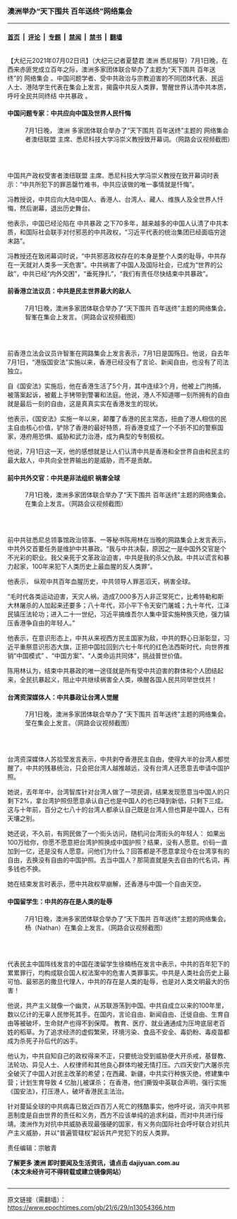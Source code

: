 ### 澳洲举办“天下围共 百年送终”网络集会  

---

#### [首页](../../../..?n13054366) &nbsp;|&nbsp; [评论](../../../../../epoch-comment?n13054366) &nbsp;|&nbsp; [专题](../../../../../epoch-special?n13054366) &nbsp;|&nbsp; [禁闻](../../../../../epoch-news?n13054366) &nbsp;|&nbsp; [禁书](../../../../../books?n13054366) &nbsp;|&nbsp; [翻墙](https://github.com/gfw-breaker/nogfw/blob/master/README.md?n13054366)


<div class="column" id="artbody" itemprop="articleBody">
 <!-- article content begin -->
 <p>
  【大纪元2021年07月02日讯】（大纪元记者夏楚君
  <ok href="https://www.epochtimes.com/gb/tag/%E6%BE%B3%E6%B4%B2.html">
   澳洲
  </ok>
  悉尼报导）7月1日晚，在西来赤匪党成立百年之际，澳洲多家团体联合举办了主题为“天下围共 百年送终”的
  <ok href="https://www.epochtimes.com/gb/tag/%E7%BD%91%E7%BB%9C%E9%9B%86%E4%BC%9A.html">
   网络集会
  </ok>
  。中国问题学者、受中共政治与宗教迫害的不同团体代表、民运人士、港陆学生代表在集会上发言，揭露中共反人类罪，警醒世界认清中共本质，呼吁全民共同终结
  <ok href="https://www.epochtimes.com/gb/tag/%E4%B8%AD%E5%85%B1%E6%9A%B4%E6%94%BF.html">
   中共暴政
  </ok>
  。
 </p>
 <h4>
  中国问题专家：中共应向中国及世界人民忏悔
 </h4>
 <figure aria-describedby="caption-attachment-13061895" class="wp-caption aligncenter" id="attachment_13061895" style="width: 600px">
  <ok href="https://i.epochtimes.com/assets/uploads/2021/07/id13061895-e34257dbf2f55892ceeb96e6ef075119.jpg" target="_blank">
   <img alt="" class="size-large wp-image-13061895" src="https://i.epochtimes.com/assets/uploads/2021/07/id13061895-e34257dbf2f55892ceeb96e6ef075119-600x342.jpg"/>
  </ok>
  <br/><figcaption class="wp-caption-text" id="caption-attachment-13061895">
   7月1日晚，
   <ok href="https://www.epochtimes.com/gb/tag/%E6%BE%B3%E6%B4%B2.html">
    澳洲
   </ok>
   多家团体联合举办了“天下围共 百年送终”主题的
   <ok href="https://www.epochtimes.com/gb/tag/%E7%BD%91%E7%BB%9C%E9%9B%86%E4%BC%9A.html">
    网络集会
   </ok>
   。
   <ok href="https://www.epochtimes.com/gb/tag/%E4%B8%AD%E5%9B%BD%E5%85%B1%E4%BA%A7%E6%94%BF%E6%9D%83%E5%8F%97%E5%AE%B3%E8%80%85%E6%BE%B3%E7%BA%BD%E8%81%94%E7%9B%9F.html">
    中国共产政权受害者澳纽联盟
   </ok>
   主席、悉尼科技大学冯崇义教授致开幕词。（网路会议视频截图）
  </figcaption><br/>
 </figure><br/>
 <p>
  <ok href="https://www.epochtimes.com/gb/tag/%E4%B8%AD%E5%9B%BD%E5%85%B1%E4%BA%A7%E6%94%BF%E6%9D%83%E5%8F%97%E5%AE%B3%E8%80%85%E6%BE%B3%E7%BA%BD%E8%81%94%E7%9B%9F.html">
   中国共产政权受害者澳纽联盟
  </ok>
  主席、悉尼科技大学冯崇义教授在致开幕词时表示：“中共所犯下的罪恶罄竹难书，中共应该做的唯一事情就是忏悔”。
 </p>
 <p>
  冯教授说，中共应向大陆中国人、香港人、台湾人、藏人、维族人及全世界人忏悔，然后谢幕，退出历史舞台。
 </p>
 <p>
  他表示，中国已经沦陷在
  <ok href="https://www.epochtimes.com/gb/tag/%E4%B8%AD%E5%85%B1%E6%9A%B4%E6%94%BF.html">
   中共暴政
  </ok>
  之下70多年，越来越多的中国人认清了中共本质，和国际社会联手对付邪恶的中共政权，“习近平代表的统治集团已经面临穷途末路”。
 </p>
 <p>
  冯教授还在致闭幕词时说，“中共邪恶政权存在的本身是整个人类的耻辱，中共存在一天就对人类多一天危害”。中共祸害了中国人及国际社会，已成为“世界的公敌”，中共已经“内外交困”，“垂死挣扎”，“我们有责任尽快结束中共暴政”。
 </p>
 <h4>
  前香港立法议员：中共是民主世界最大的敌人
 </h4>
 <figure aria-describedby="caption-attachment-13061915" class="wp-caption aligncenter" id="attachment_13061915" style="width: 600px">
  <ok href="https://i.epochtimes.com/assets/uploads/2021/07/id13061915-Ted-HUI.jpg" target="_blank">
   <img alt="" class="size-large wp-image-13061915" src="https://i.epochtimes.com/assets/uploads/2021/07/id13061915-Ted-HUI-600x343.jpg"/>
  </ok>
  <br/><figcaption class="wp-caption-text" id="caption-attachment-13061915">
   7月1日晚，澳洲多家团体联合举办了“天下围共 百年送终”主题的网络集会。前香港立法会议员许智峯在集会上发言。（网路会议视频截图）
  </figcaption><br/>
 </figure><br/>
 <p>
  前香港立法会议员许智峯在网路集会上发言表示，7月1日是国殇日。他说，自去年7月1日，“港版国安法”实施以来，香港已经没有了言论、新闻自由，也没有了司法独立。
 </p>
 <p>
  自《国安法》实施后，他在香港生活了5个月，其中连续3个月，他被上门拘捕，被落案起诉，被戴上手铐带到警署和法庭。他说，港人不知道哪一刻所拥有的自由就是最后一刻的自由，这是真真实实在香港发生的现状。
 </p>
 <p>
  他表示，《国安法》实施一年以来，颠覆了香港的民主常态，扭曲了港人相信的民主自由核心价值，铲除了香港的最好特质，将香港变成了一个不折不扣的警察国家，港府用恐惧、威胁和武力治港，成为典型的专制极权。
 </p>
 <p>
  他说，7月1日这一天，他的感想就是让人们认清中共是香港和全世界自由和民主的最大敌人，中共向全世界输出的是威胁，而不是贡献。
 </p>
 <h4>
  前中共外交官：中共是非法组织 祸害全球
 </h4>
 <figure aria-describedby="caption-attachment-13061941" class="wp-caption aligncenter" id="attachment_13061941" style="width: 600px">
  <ok href="https://i.epochtimes.com/assets/uploads/2021/07/id13061941-12c698f3edb6d49eda445026e9fdd136.jpg" target="_blank">
   <img alt="" class="size-large wp-image-13061941" src="https://i.epochtimes.com/assets/uploads/2021/07/id13061941-12c698f3edb6d49eda445026e9fdd136-600x340.jpg"/>
  </ok>
  <br/><figcaption class="wp-caption-text" id="caption-attachment-13061941">
   7月1日晚，澳洲多家团体联合举办了“天下围共 百年送终”主题的网络集会。前中共外交官陈用林在集会上发言。（网路会议视频截图）
  </figcaption><br/>
 </figure><br/>
 <p>
  前中共驻悉尼总领事馆政治领事、一等秘书陈用林在当晚的网路集会上发言表示，中共外交首要任务是维护中共暴政。“我与中共决裂，原因之一是中国外交官是个不光彩的职业。我父亲死于文革政治迫害，中共是我的杀父仇敌。中共以谎言和暴力起家，100年来犯下人类历史上最血腥的反人类罪”。
 </p>
 <p>
  他表示， 纵观中共百年血腥历史，中共领导人罪恶滔天，祸害全球。
 </p>
 <p>
  “毛时代各类运动迫害，天灾人祸，造成7,000多万人非正常死亡，比希特勒和斯大林屠杀的人加起来还要多；八十年代，邓小平下令天安门屠城；九十年代，江泽民镇压法轮功；进入二十一世纪，习近平搞维吾尔人集中营实施种族灭绝，强力镇压香港争自由的年轻人。”
 </p>
 <p>
  他表示，在意识形态上，中共从来视西方民主国家为敌，中共的野心日渐彰显，习近平重祭意识形态大旗，正把中国拉回到六七十年代的红色法西斯时代，向世界推销“中国模式” 、“中国方案”、“人类命运共同体”，挑战普世价值。
 </p>
 <p>
  陈用林认为，结束中共暴政的唯一途径就是所有受中共迫害的群体和个人团结起来，全民抗暴起义，阻止中共继续祸害全人类，唤醒各国人民共同举世伐共！
 </p>
 <h4>
  台湾资深媒体人：中共暴政让台湾人觉醒
 </h4>
 <figure aria-describedby="caption-attachment-13061988" class="wp-caption aligncenter" id="attachment_13061988" style="width: 600px">
  <ok href="https://i.epochtimes.com/assets/uploads/2021/07/id13061988-e0a2e42bc43d4620c8d2bcf610c2a828.jpg" target="_blank">
   <img alt="" class="size-large wp-image-13061988" src="https://i.epochtimes.com/assets/uploads/2021/07/id13061988-e0a2e42bc43d4620c8d2bcf610c2a828-600x353.jpg"/>
  </ok>
  <br/><figcaption class="wp-caption-text" id="caption-attachment-13061988">
   7月1日晚，澳洲多家团体联合举办了“天下围共 百年送终”主题的网络集会。台湾资深媒体人苏拾莹在集会上发言。（网路会议视频截图）
  </figcaption><br/>
 </figure><br/>
 <p>
  台湾资深媒体人苏拾莹发言表示，中共剥夺香港民主自由，使得大半的台湾人都觉醒了。中共的残暴统治，只会把台湾人越推越远，没有台湾人还愿意去申请中国护照。
 </p>
 <p>
  她说，去年年中，台湾智库针对台湾人做了一项民调，结果发现愿意当中国人的只剩下2%，拿台湾护照但愿意承认自己也是中国人的也已降到新低，只剩下三成。这与十年前，百分之七八十的台湾人都承认自己既是台湾人但也算是中国人，已有天壤之别。
 </p>
 <p>
  她还说，不久前，有网民做了一个街头访问，随机问台湾街头的年轻人： 如果出100万给你，你愿不愿意把台湾护照换成中国护照？结果，没有人愿意。价码一直加到一亿，还是没有人愿意。问他们为什么？回答都是不愿意拿现今在台湾享有的自由，去换没有自由的中国护照。去当中国人？那简直就是失去自由的代名词，再多钱也不换。
 </p>
 <p>
  她在结束发言时表示，愿中共政权早崩解，还香港与中国一个自由天空。
 </p>
 <h4>
  中国留学生：中共的存在是人类的耻辱
 </h4>
 <figure aria-describedby="caption-attachment-13061995" class="wp-caption aligncenter" id="attachment_13061995" style="width: 600px">
  <ok href="https://i.epochtimes.com/assets/uploads/2021/07/id13061995-Nathan.jpg" target="_blank">
   <img alt="" class="size-large wp-image-13061995" src="https://i.epochtimes.com/assets/uploads/2021/07/id13061995-Nathan-600x420.jpg"/>
  </ok>
  <br/><figcaption class="wp-caption-text" id="caption-attachment-13061995">
   7月1日晚，澳洲多家团体联合举办了“天下围共 百年送终”主题的网络集会。 中国在澳留学生徐楠杨（Nathan）在集会上发言。（网路会议视频截图）
  </figcaption><br/>
 </figure><br/>
 <p>
  代表民主中国阵线发言的中国在澳留学生徐楠杨在发言中表示，中共的百年犯下的累累罪行，均构成联合国人权法案中的危害人类罪事实。中共是人类社会历史上最可怕、最邪恶的撒旦代理人，中共的存在是人类的耻辱，也是对人类文明最大的伤害！
 </p>
 <p>
  他说，共产主义就像一个幽灵，从苏联游荡到中国。中共自成立以来的100年里，数以亿计的无辜人民惨死其手。在国内，言论自由、新闻自由、迁徙自由、生育自由等被破坏，生命财产也得不到保障。 教育、医疗、就业通通成为压垮底层老百姓的稻草。为了追求经济的虚假繁荣，环境污染、食品不安全、毒奶粉、毒疫苗都成为杀死子孙后代的凶手。
 </p>
 <p>
  他认为，中共自知自己的政权得来不正，只要统治受到威胁便大开杀戒，基督教、法轮功、异见人士、人权律师和其他良心群体均被无情打压。六四天安门大屠杀完全破灭了中国人对民主改革的希望；在西藏、新疆，中共实行种族灭绝，修建集中营；计划生育导致 4 亿胎儿被谋杀； 在香港，他们撕毁中英联合声明，强行实施《国安法》，打压港人，破坏香港民主法治。
 </p>
 <p>
  针对蔓延全球的中共病毒已致近四百万人死亡的残酷事实，他呼吁说，消灭中共邪恶制度是自由世界的责任和义务，西方不应该单纯的追求利益，而对中共进行绥靖。澳洲作为对抗中共威胁表现最强硬的国家，有义务向国际社会呼吁联合对抗共产主义威胁，并以“普遍管辖权”起诉共产党犯下的反人类罪。
 </p>
 <p>
  责任编辑：宗敏青
 </p>
 <p>
  <strong>
   了解更多
   <ok href="https://www.epochtimes.com/gb/tag/%e6%be%b3%e6%b4%b2.html">
    澳洲
   </ok>
   即时要闻及生活资讯，请点击
   <ok href="http://dajiyuan.com.au/">
    dajiyuan.com.au
   </ok>
  </strong>
  <br/>
  <strong>
   （本文未经许可不得转载或建立镜像网站）
  </strong>
 </p>
 <!-- article content end -->
</div>


---

原文链接（需翻墙）：https://www.epochtimes.com/gb/21/6/29/n13054366.htm